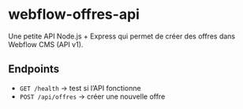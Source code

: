 # webflow-offres-api

Une petite API Node.js + Express qui permet de créer des offres dans Webflow CMS (API v1).

## Endpoints

- `GET /health` → test si l’API fonctionne  
- `POST /api/offres` → créer une nouvelle offre
